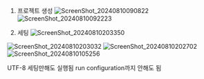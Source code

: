 1. 프로젝트 생성
 ![ScreenShot_20240810090822](https://github.com/user-attachments/assets/cee3e8e5-aed9-4458-8a2a-2b0fa8e7d839)
![ScreenShot_20240810092223](https://github.com/user-attachments/assets/960fb747-a6a5-470e-bdf7-951ba27e6a79)


2. 세팅
 ![ScreenShot_20240810203350](https://github.com/user-attachments/assets/34171b6c-c852-4e2d-b2d6-ba4773764d9b)

![ScreenShot_20240810203032](https://github.com/user-attachments/assets/3204595a-405f-4466-9a22-49903288a11f)
![ScreenShot_20240810202702](https://github.com/user-attachments/assets/4a732b89-fbc7-417f-b642-a2df122f64d9)
![ScreenShot_20240810105256](https://github.com/user-attachments/assets/68ac207c-1a11-44f0-b5c5-904b4cc99bf1)

UTF-8 세팅만해도 실행됨 run configuration까지 안해도 됨
